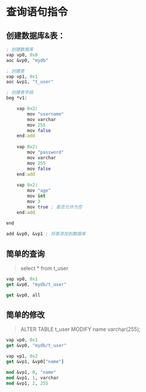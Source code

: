 # 查询语句指令

## 创建数据库&表：

```clojure
; 创建数据库
vap vp0, 0x0
aoc &vp0, "mydb"

; 创建表
vap vp1, 0x1
aoc &vp1, "t_user"

; 创建表字段
beg *v1:

	vap 0x2:
	    mov "username"
	    mov varchar
	    mov 255
	    mov false
	end:add
	
	vap 0x2:
	    mov "password"
	    mov varchar
	    mov 255
	    mov false
	end:add
	
	vap 0x2:
	    mov "age"
	    mov int
	    mov 3
	    mov true ; 是否允许为空
	end:add
	
end

add &vp0, &vp1 ; 将表添加到数据库
```

## 简单的查询

> select * from t_user

```clojure
vap vp0, 0x1
get &vp0, "mydb/t_user"

get &vp0, all
```

## 简单的修改

> ALTER TABLE t_user MODIFY name varchar(255);

```clojure
vap vp0, 0x1
get &vp0, "mydb/t_user"

vap vp1, 0x2
get &vp1, &vp0["name"]

mod &vp1, 0, "name"
mod &vp1, 1, varchar
mod &vp1, 2, 255
```